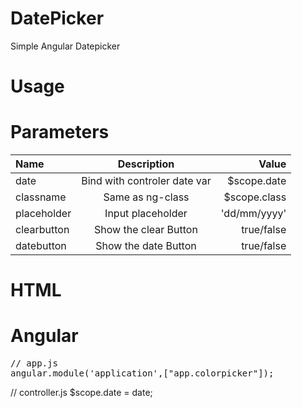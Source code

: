 # DatePicker
Simple Angular Datepicker

# Usage

<datepicker date="date"></datepicker>

# Parameters

| Name         | Description                              |   Value        | 
| :---         |     :---:                                |           ---: | 
| date         | Bind with controler date var             |  $scope.date   |
| classname    | Same as ng-class                         |  $scope.class  |
| placeholder  | Input placeholder                        |  'dd/mm/yyyy'  | 
| clearbutton  | Show the clear Button                    |  true/false    | 
| datebutton   | Show the date  Button                    |  true/false    |  


# HTML
<script src="dateExtensions.js"></script>
<script src="datepicker.js"></script>
<datepicker date="date" classname="className" placeholder="dd/mm/yyyy" clearbutton ="false" datebutton="true"></datepicker>

# Angular 
<pre>
// app.js
angular.module('application',["app.colorpicker"]);
</pre>

// controller.js
$scope.date = date;


           
                              
